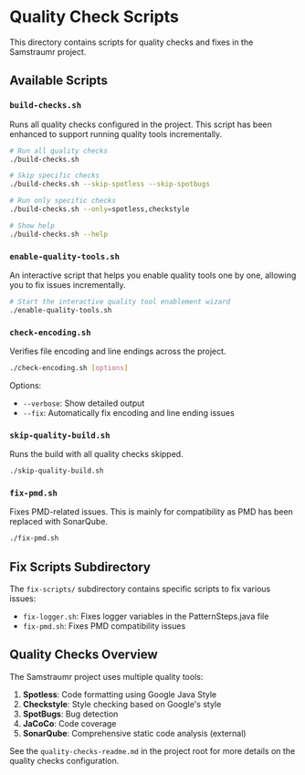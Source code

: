 # Quality Check Scripts

This directory contains scripts for quality checks and fixes in the Samstraumr project.

## Available Scripts

### `build-checks.sh`

Runs all quality checks configured in the project. This script has been enhanced to support running quality tools incrementally.

```bash
# Run all quality checks
./build-checks.sh

# Skip specific checks
./build-checks.sh --skip-spotless --skip-spotbugs

# Run only specific checks
./build-checks.sh --only=spotless,checkstyle

# Show help
./build-checks.sh --help
```

### `enable-quality-tools.sh`

An interactive script that helps you enable quality tools one by one, allowing you to fix issues incrementally.

```bash
# Start the interactive quality tool enablement wizard
./enable-quality-tools.sh
```

### `check-encoding.sh`

Verifies file encoding and line endings across the project.

```bash
./check-encoding.sh [options]
```

Options:
- `--verbose`: Show detailed output
- `--fix`: Automatically fix encoding and line ending issues

### `skip-quality-build.sh`

Runs the build with all quality checks skipped.

```bash
./skip-quality-build.sh
```

### `fix-pmd.sh`

Fixes PMD-related issues. This is mainly for compatibility as PMD has been replaced with SonarQube.

```bash
./fix-pmd.sh
```

## Fix Scripts Subdirectory

The `fix-scripts/` subdirectory contains specific scripts to fix various issues:

- `fix-logger.sh`: Fixes logger variables in the PatternSteps.java file
- `fix-pmd.sh`: Fixes PMD compatibility issues

## Quality Checks Overview

The Samstraumr project uses multiple quality tools:

1. **Spotless**: Code formatting using Google Java Style
2. **Checkstyle**: Style checking based on Google's style
3. **SpotBugs**: Bug detection
4. **JaCoCo**: Code coverage
5. **SonarQube**: Comprehensive static code analysis (external)

See the `quality-checks-readme.md` in the project root for more details on the quality checks configuration.